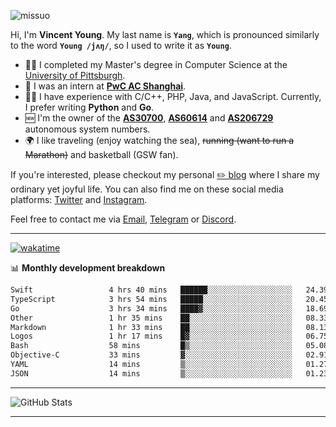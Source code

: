 <p align="left"> <img src="https://komarev.com/ghpvc/?username=missuo&label=Profile%20views&color=0e75b6&style=flat" alt="missuo" /> </p>

Hi, I'm **Vincent Young**. My last name is **`Yang`**, which is pronounced similarly to the word **`Young /jʌŋ/`**, so I used to write it as **`Young`**.

- 👨‍🎓 I completed my Master's degree in Computer Science at the [University of Pittsburgh](https://www.pitt.edu).
- 💼 I was an intern at **[PwC AC Shanghai](https://www.linkedin.com/company/pwc-ac-shanghai/)**.
- 👨‍💻 I have experience with C/C++, PHP, Java, and JavaScript. Currently, I prefer writing **Python** and **Go**.
- 🆕 I'm the owner of the **[AS30700](https://bgp.tools/as/30700)**, **[AS60614](https://bgp.tools/as/60614)** and **[AS206729](https://bgp.tools/as/206729)** autonomous system numbers.
- 🌍 I like traveling (enjoy watching the sea), ~~running (want to run a Marathon)~~ and basketball (GSW fan).

If you're interested, please checkout my personal [✏️ blog](https://missuo.me/) where I share my ordinary yet joyful life. You can also find me on these social media platforms: [Twitter](https://twitter.com/m1ssuo) and [Instagram](https://www.instagram.com/missuo.me).

Feel free to contact me via <a href="mailto:me@owo.nz">Email</a>, [Telegram](https://t.me/missuo) or [Discord](https://discordapp.com/users/missuo#7448).

-------

[![wakatime](https://wakatime.com/badge/user/c13cd961-40ca-417a-afb6-1f9ea8ac295c.svg)](https://wakatime.com/@missuo)

📊 **Monthly development breakdown**
<!--START_SECTION:waka-->

```txt
Swift                 4 hrs 40 mins   ██████░░░░░░░░░░░░░░░░░░░   24.39 %
TypeScript            3 hrs 54 mins   █████░░░░░░░░░░░░░░░░░░░░   20.45 %
Go                    3 hrs 34 mins   ████▓░░░░░░░░░░░░░░░░░░░░   18.69 %
Other                 1 hr 35 mins    ██░░░░░░░░░░░░░░░░░░░░░░░   08.33 %
Markdown              1 hr 33 mins    ██░░░░░░░░░░░░░░░░░░░░░░░   08.13 %
Logos                 1 hr 17 mins    █▓░░░░░░░░░░░░░░░░░░░░░░░   06.75 %
Bash                  58 mins         █▒░░░░░░░░░░░░░░░░░░░░░░░   05.08 %
Objective-C           33 mins         ▓░░░░░░░░░░░░░░░░░░░░░░░░   02.91 %
YAML                  14 mins         ▒░░░░░░░░░░░░░░░░░░░░░░░░   01.27 %
JSON                  14 mins         ▒░░░░░░░░░░░░░░░░░░░░░░░░   01.23 %
```

<!--END_SECTION:waka-->

-------

![GitHub Stats](https://github-readme-stats-opal-alpha-76.vercel.app/api?username=missuo&show_icons=true&theme=transparent)

-------

